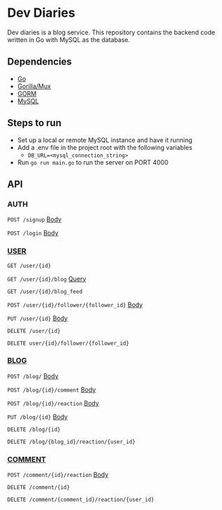 # Dev Diaries
Dev diaries is a blog service. This repository contains the backend code written in Go with MySQL as the database.

## Dependencies
- [Go](https://go.dev/doc/install)
- [Gorilla/Mux](https://github.com/gorilla/mux)
- [GORM](https://gorm.io/index.html)
- [MySQL](https://dev.mysql.com/downloads/mysql/)

## Steps to run
- Set up a local or remote MySQL instance and have it running
- Add a .env file in the project root with the following variables
    - `DB_URL=<mysql_connection_string>`
- Run `go run main.go` to run the server on PORT 4000

## API
### AUTH

`POST /signup`
[Body](payload/request/signupBody.go)

`POST /login`
[Body](payload/request/loginBody.go)

### [USER](models/user.go)
`GET /user/{id}`

`GET /user/{id}/blog`
[Query](payload/request/blogQuery.go)

`GET /user/{id}/blog_feed`

`POST /user/{id}/follower/{follower_id}`
[Body](models/user.go)

`PUT /user/{id}`
[Body](models/user.go)

`DELETE /user/{id}`

`DELETE user/{id}/follower/{follower_id}`

### [BLOG](models/blog.go)
`POST /blog/`
[Body](models/blog.go)

`POST /blog/{id}/comment`
[Body](models/comment.go)

`POST /blog/{id}/reaction`
[Body](models/blog_reaction.go)

`PUT /blog/{id}`
[Body](models/blog.go)

`DELETE /blog/{id}`

`DELETE /blog/{blog_id}/reaction/{user_id}`

### [COMMENT](models/comment.go)
`POST /comment/{id}/reaction`
[Body](models/comment_reaction.go)

`DELETE /comment/{id}`

`DELETE /comment/{comment_id}/reaction/{user_id}`
